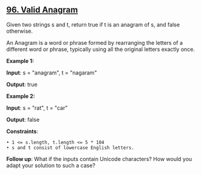 <h2><a href="https://leetcode.com/problems/valid-anagram/description/">96. Valid Anagram</a></h2>

Given two strings s and t, return true if t is an anagram of s, and false otherwise.

An Anagram is a word or phrase formed by rearranging the letters of a different word or phrase, typically using all the original letters exactly once.

**Example 1:**

**Input**: s = "anagram", t = "nagaram"

**Output**: true

**Example 2:**

**Input**: s = "rat", t = "car"

**Output**: false


**Constraints**:

    • 1 <= s.length, t.length <= 5 * 104
    • s and t consist of lowercase English letters.

**Follow up**: What if the inputs contain Unicode characters? How would you adapt your solution to such a case?